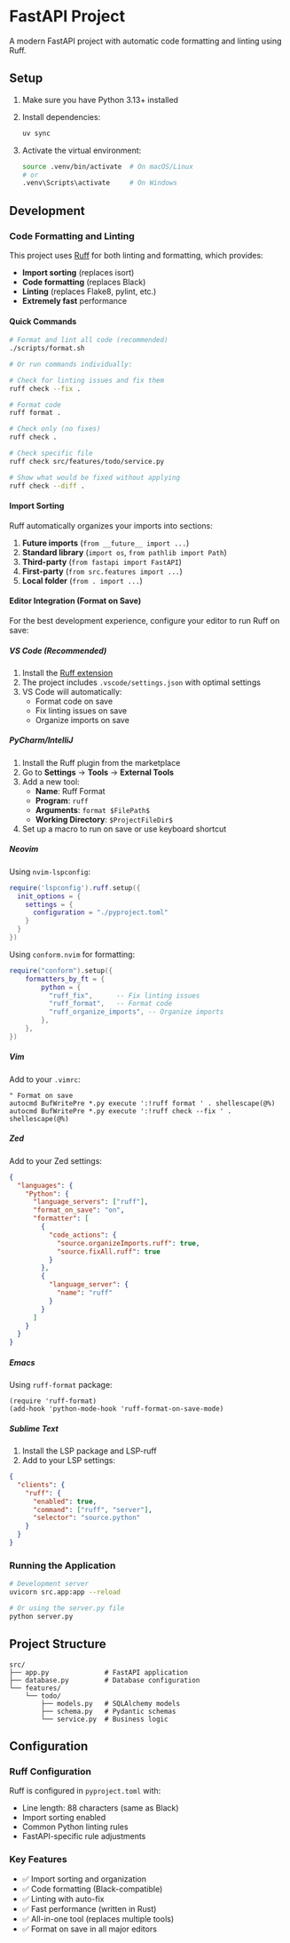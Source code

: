 # FastAPI Project

A modern FastAPI project with automatic code formatting and linting using Ruff.

## Setup

1. Make sure you have Python 3.13+ installed
2. Install dependencies:
   ```bash
   uv sync
   ```

3. Activate the virtual environment:
   ```bash
   source .venv/bin/activate  # On macOS/Linux
   # or
   .venv\Scripts\activate     # On Windows
   ```

## Development

### Code Formatting and Linting

This project uses [Ruff](https://github.com/astral-sh/ruff) for both linting and formatting, which provides:
- **Import sorting** (replaces isort)
- **Code formatting** (replaces Black)
- **Linting** (replaces Flake8, pylint, etc.)
- **Extremely fast** performance

#### Quick Commands

```bash
# Format and lint all code (recommended)
./scripts/format.sh

# Or run commands individually:

# Check for linting issues and fix them
ruff check --fix .

# Format code
ruff format .

# Check only (no fixes)
ruff check .

# Check specific file
ruff check src/features/todo/service.py

# Show what would be fixed without applying
ruff check --diff .
```

#### Import Sorting

Ruff automatically organizes your imports into sections:
1. **Future imports** (`from __future__ import ...`)
2. **Standard library** (`import os`, `from pathlib import Path`)
3. **Third-party** (`from fastapi import FastAPI`)
4. **First-party** (`from src.features import ...`)
5. **Local folder** (`from . import ...`)

#### Editor Integration (Format on Save)

For the best development experience, configure your editor to run Ruff on save:

##### **VS Code** (Recommended)

1. Install the [Ruff extension](https://marketplace.visualstudio.com/items?itemName=charliermarsh.ruff)
2. The project includes `.vscode/settings.json` with optimal settings
3. VS Code will automatically:
   - Format code on save
   - Fix linting issues on save
   - Organize imports on save

##### **PyCharm/IntelliJ**

1. Install the Ruff plugin from the marketplace
2. Go to **Settings** → **Tools** → **External Tools**
3. Add a new tool:
   - **Name**: Ruff Format
   - **Program**: `ruff`
   - **Arguments**: `format $FilePath$`
   - **Working Directory**: `$ProjectFileDir$`
4. Set up a macro to run on save or use keyboard shortcut

##### **Neovim**

Using `nvim-lspconfig`:
```lua
require('lspconfig').ruff.setup({
  init_options = {
    settings = {
      configuration = "./pyproject.toml"
    }
  }
})
```

Using `conform.nvim` for formatting:
```lua
require("conform").setup({
    formatters_by_ft = {
        python = {
          "ruff_fix",      -- Fix linting issues
          "ruff_format",   -- Format code
          "ruff_organize_imports", -- Organize imports
        },
    },
})
```

##### **Vim**

Add to your `.vimrc`:
```vim
" Format on save
autocmd BufWritePre *.py execute ':!ruff format ' . shellescape(@%)
autocmd BufWritePre *.py execute ':!ruff check --fix ' . shellescape(@%)
```

##### **Zed**

Add to your Zed settings:
```json
{
  "languages": {
    "Python": {
      "language_servers": ["ruff"],
      "format_on_save": "on",
      "formatter": [
        {
          "code_actions": {
            "source.organizeImports.ruff": true,
            "source.fixAll.ruff": true
          }
        },
        {
          "language_server": {
            "name": "ruff"
          }
        }
      ]
    }
  }
}
```

##### **Emacs**

Using `ruff-format` package:
```elisp
(require 'ruff-format)
(add-hook 'python-mode-hook 'ruff-format-on-save-mode)
```

##### **Sublime Text**

1. Install the LSP package and LSP-ruff
2. Add to your LSP settings:
```json
{
  "clients": {
    "ruff": {
      "enabled": true,
      "command": ["ruff", "server"],
      "selector": "source.python"
    }
  }
}
```

### Running the Application

```bash
# Development server
uvicorn src.app:app --reload

# Or using the server.py file
python server.py
```

## Project Structure

```
src/
├── app.py              # FastAPI application
├── database.py         # Database configuration
└── features/
    └── todo/
        ├── models.py   # SQLAlchemy models
        ├── schema.py   # Pydantic schemas
        └── service.py  # Business logic
```

## Configuration

### Ruff Configuration

Ruff is configured in `pyproject.toml` with:
- Line length: 88 characters (same as Black)
- Import sorting enabled
- Common Python linting rules
- FastAPI-specific rule adjustments

### Key Features

- ✅ Import sorting and organization
- ✅ Code formatting (Black-compatible)
- ✅ Linting with auto-fix
- ✅ Fast performance (written in Rust)
- ✅ All-in-one tool (replaces multiple tools)
- ✅ Format on save in all major editors
